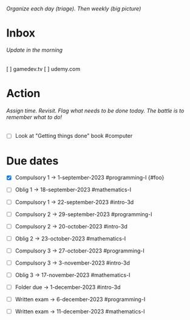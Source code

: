 ###### Organize each day (triage). Then weekly (big picture)

# Inbox

###### Update in the morning

[ ] gamedev.tv
[ ] udemy.com

# Action

###### Assign time. Revisit. Flag what needs to be done today. The battle is to remember what to do!

* [ ] Look at "Getting things done" book #computer

# Due dates

* [x] Compulsory 1 -> 1-september-2023  #programming-I {#foo}
* [ ] Oblig 1      -> 18-september-2023 #mathematics-I
* [ ] Compulsory 1 -> 22-september-2023 #intro-3d
* [ ] Compulsory 2 -> 29-september-2023 #programming-I
* [ ] Compulsory 2 -> 20-october-2023   #intro-3d
* [ ] Oblig 2      -> 23-october-2023   #mathematics-I
* [ ] Compulsory 3 -> 27-october-2023   #programming-I
* [ ] Compulsory 3 -> 3-november-2023   #intro-3d
* [ ] Oblig 3      -> 17-november-2023  #mathematics-I
* [ ] Folder due   -> 1-december-2023   #intro-3d
* [ ] Written exam -> 6-december-2023   #programming-I
* [ ] Written exam -> 11-december-2023  #mathematics-I

